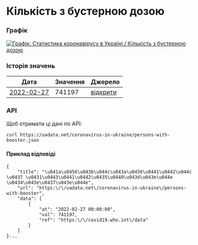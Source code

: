 # Кількість з бустерною дозою
### Графік
[ ![Графік: Статистика коронавірусу в Україні / Кількість з бустерною дозою](https://uadata.net/screen?458361&u=%2Fcoronavirus-in-ukraine%2Fpersons-with-booster) ](https://uadata.net/coronavirus-in-ukraine/persons-with-booster)

### Історія значень
| Дата | Значення | Джерело |
|---|---|---|
| [2022-02-27](https://uadata.net/coronavirus-in-ukraine/persons-with-booster/2022-02-27+00%3A00%3A00) | 741197 | [відкрити](https://covid19.who.int/data) |
### API
Щоб отримати ці дані по API:
```
curl https://uadata.net/coronavirus-in-ukraine/persons-with-booster.json
```
#### Приклад відповіді 
```
{
    "title": "\u041a\u0456\u043b\u044c\u043a\u0456\u0441\u0442\u044c \u0437 \u0431\u0443\u0441\u0442\u0435\u0440\u043d\u043e\u044e \u0434\u043e\u0437\u043e\u044e",
    "url": "https:\/\/uadata.net\/coronavirus-in-ukraine\/persons-with-booster",
    "data": [
        {
            "at": "2022-02-27 00:00:00",
            "val": 741197,
            "ref": "https:\/\/covid19.who.int\/data"
        }
    ]
}...
```